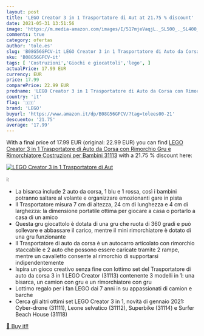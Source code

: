 ```yaml
---
layout: post
title: 'LEGO Creator 3 in 1 Trasportatore di Aut at 21.75 % discount'
date: 2021-05-31 13:51:56
image: 'https://m.media-amazon.com/images/I/517mjeVaqjL._SL500_._SL400_.jpg'
comments: true
category: ofertas
author: 'tole.es'
slug: 'B08G56GFCV-it LEGO Creator 3 in 1 Trasportatore di Auto da Corsa con...'
sku: 'B08G56GFCV-it'
tags: [ 'Costruzioni','Giochi e giocattoli','lego', ]
actualPrice: 17.99 EUR
currency: EUR
price: 17.99
comparePrice: 22.99 EUR
prodname: 'LEGO Creator 3 in 1 Trasportatore di Auto da Corsa con Rimorchio  Gru e Rimorchiatore  Costruzioni per Bambini  31113'
country: 'it'
flag: '🇮🇹'
brand: 'LEGO'
buyurl: 'https://www.amazon.it/dp/B08G56GFCV/?tag=tolees00-21'
descuento: '21.75'
average: '17.99'
---
```


With a final price of 17.99 EUR (original: 22.99 EUR) you can find [LEGO Creator 3 in 1 Trasportatore di Auto da Corsa con Rimorchio  Gru e Rimorchiatore  Costruzioni per Bambini  31113](https://www.amazon.it/dp/B08G56GFCV/?tag=tolees00-21) with a  21.75 % discount here:

[![LEGO Creator 3 in 1 Trasportatore di Aut](https://m.media-amazon.com/images/I/517mjeVaqjL._SL500_._SL400_.jpg)](https://www.amazon.it/dp/B08G56GFCV/?tag=tolees00-21)

ℹ️:

- La bisarca include 2 auto da corsa, 1 blu e 1 rossa, così i bambini potranno saltare al volante e organizzare emozionanti gare in pista
- Il Trasportatore misura 7 cm di altezza, 24 cm di lunghezza e 4 cm di larghezza: la dimensione portatile ottima per giocare a casa o portarlo a casa di un amico
- Questa gru giocattolo è dotata di una gru che ruota di 360 gradi e può sollevare e abbassare il carico, mentre il mini rimorchiatore è dotato di una gru funzionante
- Il Trasportatore di auto da corsa è un autocarro articolato con rimorchio staccabile e 2 auto che possono essere caricate tramite 2 rampe, mentre un cavalletto consente al rimorchio di supportarsi indipendentemente
- Ispira un gioco creativo senza fine con lottimo set del Trasportatore di auto da corsa 3 in 1 LEGO Creator (31113) contenente 3 modelli in 1: una bisarca, un camion con gru e un rimorchiatore con gru
- Lottimo regalo per i fan LEGO dai 7 anni in su appassionati di camion e barche
- Cerca gli altri ottimi set LEGO Creator 3 in 1, novità di gennaio 2021: Cyber-drone (31111), Leone selvatico (31112), Superbike (31114) e Surfer Beach House (31118)

[🛒 Buy it!!](https://www.amazon.it/dp/B08G56GFCV/?tag=tolees00-21)
